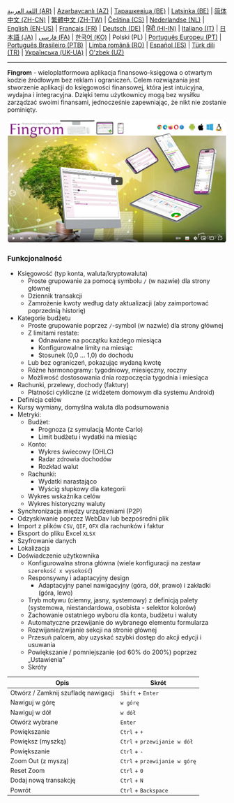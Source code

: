 [اللغة العربية (AR)](./about_ar.md) |
[Azərbaycanlı (AZ)](./about_az.md) |
[Тарашкевіца (BE)](./about_be.md) |
[Latsinka (BE)](./about_be_EU.md) |
[简体中文 (ZH-CN)](./about_zh.md) |
[繁體中文 (ZH-TW)](./about_zh_TW.md) |
[Čeština (CS)](./about_cs.md) |
[Nederlandse (NL)](./about_nl.md) |
[English (EN-US)](./about_en.md) |
[Français (FR)](./about_fr.md) |
[Deutsch (DE)](./about_de.md) |
[हिंदी (HI-IN)](./about_hi.md) |
[Italiano (IT)](./about_it.md) |
[日本語 (JA)](./about_ja.md) |
[فارسی (FA)](./about_fa.md) |
[한국어 (KO)](./about_ko.md) |
Polski (PL) |
[Português Europeu (PT)](./about_pt.md) |
[Português Brasileiro (PTB)](./about_pt_BR.md) |
[Limba română (RO)](./about_ro.md) |
[Español (ES)](./about_es.md) |
[Türk dili (TR)](./about_tr.md) |
[Українська (UK-UA)](./about_uk.md) |
[O'zbek (UZ)](./about_uz.md)

---

**Fingrom** - wieloplatformowa aplikacja finansowo-księgowa o otwartym kodzie źródłowym bez reklam i ograniczeń.
Celem rozwiązania jest stworzenie aplikacji do księgowości finansowej, która jest intuicyjna, wydajna i integracyjna. 
Dzięki temu użytkownicy mogą bez wysiłku zarządzać swoimi finansami, jednocześnie zapewniając, że nikt nie zostanie pominięty.

[![Obejrzyj wideo](../images/presentation_en.png)](https://youtu.be/sNTbpILLsOw)

### Funkcjonalność
- Księgowość (typ konta, waluta/kryptowaluta)
  - Proste grupowanie za pomocą symbolu `/` (w nazwie) dla strony głównej
  - Dziennik transakcji
  - Zamrożenie kwoty według daty aktualizacji (aby zaimportować poprzednią historię)
- Kategorie budżetu
  - Proste grupowanie poprzez `/`-symbol (w nazwie) dla strony głównej
  - Z limitami restate:
    - Odnawiane na początku każdego miesiąca
    - Konfigurowalne limity na miesiąc
    - Stosunek (0,0 ... 1,0) do dochodu
  - Lub bez ograniczeń, pokazując wydaną kwotę
  - Różne harmonogramy: tygodniowy, miesięczny, roczny
  - Możliwość dostosowania dnia rozpoczęcia tygodnia i miesiąca
- Rachunki, przelewy, dochody (faktury)
  - Płatności cykliczne (z widżetem domowym dla systemu Android)
- Definicja celów
- Kursy wymiany, domyślna waluta dla podsumowania
- Metryki: 
  - Budżet:
    - Prognoza (z symulacją Monte Carlo)
    - Limit budżetu i wydatki na miesiąc
  - Konto:
    - Wykres świecowy (OHLC)
    - Radar zdrowia dochodów
    - Rozkład walut
  - Rachunki:
    - Wydatki narastająco
    - Wyścig słupkowy dla kategorii
  - Wykres wskaźnika celów
  - Wykres historyczny waluty
- Synchronizacja między urządzeniami (P2P) 
- Odzyskiwanie poprzez WebDav lub bezpośredni plik
- Import z plików `CSV`, `QIF`, `OFX` dla rachunków i faktur
- Eksport do pliku Excel `XLSX`
- Szyfrowanie danych
- Lokalizacja
- Doświadczenie użytkownika
  - Konfigurowalna strona główna (wiele konfiguracji na zestaw `szerokość x wysokość`)
  - Responsywny i adaptacyjny design
    - Adaptacyjny panel nawigacyjny (góra, dół, prawo) i zakładki (góra, lewo)
  - Tryb motywu (ciemny, jasny, systemowy) z definicją palety (systemowa, niestandardowa, osobista - selektor kolorów)
  - Zachowanie ostatniego wyboru dla konta, budżetu i waluty
  - Automatyczne przewijanie do wybranego elementu formularza
  - Rozwijanie/zwijanie sekcji na stronie głównej
  - Przesuń palcem, aby uzyskać szybki dostęp do akcji edycji i usuwania
  - Powiększanie / pomniejszanie (od 60% do 200%) poprzez „Ustawienia”
  - Skróty

| Opis                                | Skrót                          |
| ----------------------------------- | ------------------------------ |
| Otwórz / Zamknij szufladę nawigacji | `Shift` + `Enter`              |
| Nawiguj w górę                      | `w górę`                       |
| Nawiguj w dół                       | `w dół`                        |
| Otwórz wybrane                      | `Enter`                        |
| Powiększanie                        | `Ctrl` + `+`                   |
| Powiększ (myszką)                   | `Ctrl` + `przewijanie w dół`   |
| Powiększanie                        | `Ctrl` + `-`                   |
| Zoom Out (z myszą)                  | `Ctrl` + `przewijanie w górę`  |
| Reset Zoom                          | `Ctrl` + `0`                   |
| Dodaj nową transakcję               | `Ctrl` + `N`                   |
| Powrót                              | `Ctrl` + `Backspace`           |
<!--
| Edytuj wybrany element              | `Ctrl` + `E`                   |
| Usuń zaznaczony element             | `Ctrl` + `D`                   |
-->
